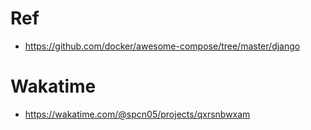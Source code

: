 # Ref
- https://github.com/docker/awesome-compose/tree/master/django

# Wakatime
- https://wakatime.com/@spcn05/projects/qxrsnbwxam


